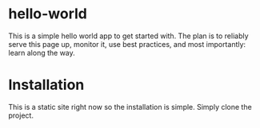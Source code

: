 # hello-world
This is a simple hello world app to get started with. The plan is to reliably serve this page up, monitor it, use best practices, and most importantly: learn along the way. 

# Installation
This is a static site right now so the installation is simple. Simply clone the project.
